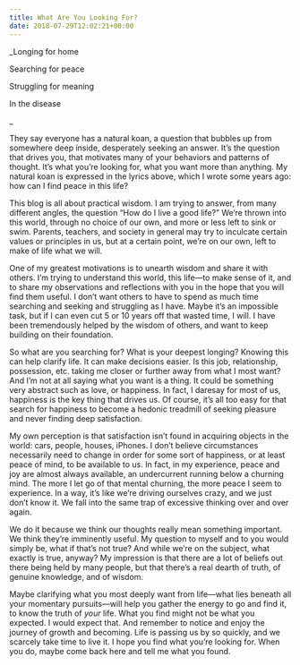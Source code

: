 ```yaml
---
title: What Are You Looking For?
date: 2018-07-29T12:02:21+00:00
---
```

_Longing for home
  
Searching for peace
  
Struggling for meaning
  
In the disease
  
_ 

They say everyone has a natural koan, a question that bubbles up from somewhere deep inside, desperately seeking an answer. It’s the question that drives you, that motivates many of your behaviors and patterns of thought. It’s what you’re looking for, what you want more than anything. My natural koan is expressed in the lyrics above, which I wrote some years ago: how can I find peace in this life?

This blog is all about practical wisdom. I am trying to answer, from many different angles, the question “How do I live a good life?” We’re thrown into this world, through no choice of our own, and more or less left to sink or swim. Parents, teachers, and society in general may try to inculcate certain values or principles in us, but at a certain point, we’re on our own, left to make of life what we will.

One of my greatest motivations is to unearth wisdom and share it with others. I’m trying to understand this world, this life—to make sense of it, and to share my observations and reflections with you in the hope that you will find them useful. I don’t want others to have to spend as much time searching and seeking and struggling as I have. Maybe it’s an impossible task, but if I can even cut 5 or 10 years off that wasted time, I will. I have been tremendously helped by the wisdom of others, and want to keep building on their foundation.

So what are you searching for? What is your deepest longing? Knowing this can help clarify life. It can make decisions easier. Is this job, relationship, possession, etc. taking me closer or further away from what I most want? And I’m not at all saying what you want is a thing. It could be something very abstract such as love, or happiness. In fact, I daresay for most of us, happiness is the key thing that drives us. Of course, it’s all too easy for that search for happiness to become a hedonic treadmill of seeking pleasure and never finding deep satisfaction.

My own perception is that satisfaction isn’t found in acquiring objects in the world: cars, people, houses, iPhones. I don’t believe circumstances necessarily need to change in order for some sort of happiness, or at least peace of mind, to be available to us. In fact, in my experience, peace and joy are almost always available, an undercurrent running below a churning mind. The more I let go of that mental churning, the more peace I seem to experience. In a way, it’s like we’re driving ourselves crazy, and we just don’t know it. We fall into the same trap of excessive thinking over and over again.

We do it because we think our thoughts really mean something important. We think they’re imminently useful. My question to myself and to you would simply be, what if that’s not true? And while we’re on the subject, what exactly is true, anyway? My impression is that there are a lot of beliefs out there being held by many people, but that there’s a real dearth of truth, of genuine knowledge, and of wisdom.

Maybe clarifying what you most deeply want from life—what lies beneath all your momentary pursuits—will help you gather the energy to go and find it, to know the truth of _your_ life. What you find might not be what you expected. I would expect that. And remember to notice and enjoy the journey of growth and becoming. Life is passing us by so quickly, and we scarcely take time to live it. I hope you find what you’re looking for. When you do, maybe come back here and tell me what you found.